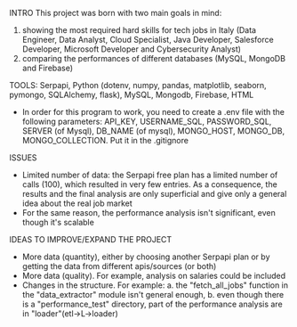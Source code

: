 INTRO
This project was born with two main goals in mind:
1. showing the most required hard skills for tech jobs in Italy (Data Engineer, Data Analyst, Cloud Specialist, Java Developer, Salesforce Developer, Microsoft Developer and Cybersecurity Analyst)
2. comparing the performances of different databases (MySQL, MongoDB and Firebase)

TOOLS: Serpapi, Python (dotenv, numpy, pandas, matplotlib, seaborn, pymongo, SQLAlchemy, flask), MySQL, Mongodb, Firebase, HTML

- In order for this program to work, you need to create a .env file with the following parameters: API_KEY, USERNAME_SQL, PASSWORD_SQL, SERVER (of Mysql), DB_NAME (of mysql),
MONGO_HOST, MONGO_DB, MONGO_COLLECTION. Put it in the .gitignore
  
ISSUES
- Limited number of data: the Serpapi free plan has a limited number of calls (100), which resulted in very few entries. As a consequence, the results and the final analysis are only superficial and give only a general idea about the real job market
- For the same reason, the performance analysis isn't significant, even though it's scalable

IDEAS TO IMPROVE/EXPAND THE PROJECT
- More data (quantity), either by choosing another Serpapi plan or by getting the data from different apis/sources (or both)
- More data (quality). For example, analysis on salaries could be included
- Changes in the structure. For example:  a. the "fetch_all_jobs" function in the "data_extractor" module isn't general enough, b. even though there is a "performance_test" directory, part of the performance analysis are in "loader"(etl->L->loader)
